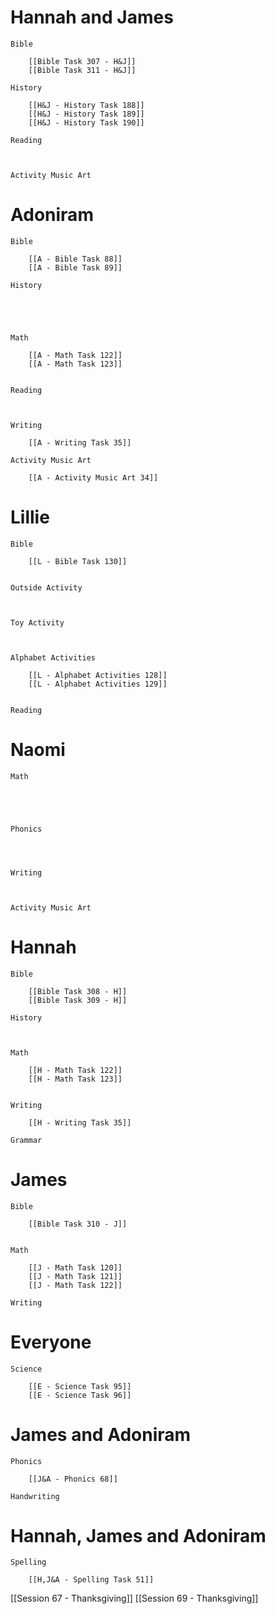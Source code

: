 # Hannah and James

	Bible

		[[Bible Task 307 - H&J]]
		[[Bible Task 311 - H&J]]

	History
 
		[[H&J - History Task 188]]
		[[H&J - History Task 189]]
		[[H&J - History Task 190]]

	Reading

		

	Activity Music Art

		
# Adoniram

	Bible

		[[A - Bible Task 88]]
		[[A - Bible Task 89]]

	History

		
		
		

	Math

		[[A - Math Task 122]]
		[[A - Math Task 123]]
		

	Reading

		

	Writing

		[[A - Writing Task 35]]

	Activity Music Art

		[[A - Activity Music Art 34]]

# Lillie

	Bible

		[[L - Bible Task 130]]
		

	Outside Activity

		

	Toy Activity

		

	Alphabet Activities

		[[L - Alphabet Activities 128]]
		[[L - Alphabet Activities 129]]
		

	Reading

		

# Naomi

	Math

		
		
		

	Phonics

		     
		

	Writing

		

	Activity Music Art

		

# Hannah

	Bible

		[[Bible Task 308 - H]]
		[[Bible Task 309 - H]]

	History

		

	Math

		[[H - Math Task 122]]
		[[H - Math Task 123]]
		       

	Writing

		[[H - Writing Task 35]]

	Grammar

		
		
		
# James

	Bible

		[[Bible Task 310 - J]]
		

	Math

		[[J - Math Task 120]]
		[[J - Math Task 121]]
		[[J - Math Task 122]]

	Writing

		

# Everyone

	Science

		[[E - Science Task 95]]
		[[E - Science Task 96]]
# James and Adoniram

	Phonics

		[[J&A - Phonics 68]]

	Handwriting

		
# Hannah, James and Adoniram

	Spelling

		[[H,J&A - Spelling Task 51]]


[[Session 67 - Thanksgiving]]
[[Session 69 - Thanksgiving]]
